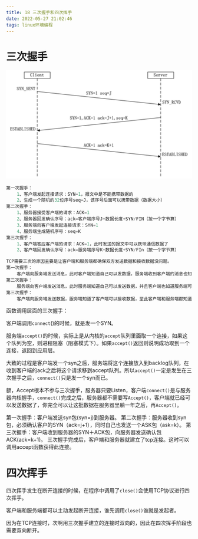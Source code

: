 ```yaml
---
title: 18 三次握手和四次挥手
date: 2022-05-27 21:02:46
tags: linux环境编程
---
```




# 三次握手





<img src="/images/image/TCP三次握手.png" style="zoom:60%;" />

```c
第一次握手：
    1、客户端发起连接请求：SYN=1，报文中是不能携带数据的
    2、生成一个随机的32位序号seq=J，该序号后面可以携带数据（数据大小）
第二次握手：
    1、服务器接受客户端的请求：ACK=1
    2、服务器回发确认序号：ack=客户端序号J+数据长度+SYN/FIN（按一个字节算）
    3、服务端向客户端发起连接请求：SYN=1
    4、服务端生成随机序号：seq=K
第三次握手：
    1、客户端答应客户端的请求：ACK=1，此时发送的报文中可以携带通信数据了
    2、客户端回发确认序号：ack=服务端序号K+数据长度+SYN/FIn（按一个字节算）
```

```c
TCP需要三次的原因主要是让客户端和服务端都确保双方发送数据和接收数据没问题。
第一次握手：
    客户端向服务端发送消息，此时客户端知道自己可以发数据，服务端收到客户端的消息也知道了客户端可以发数据，自己可以接收数据
第二次握手：
    服务端向客户端发送消息，此时服务端知道自己可以发送数据，并且客户端也知道服务端可以发送数据。不过服务端不知道客户端是否能够接收数据
第三次握手：
    客户端向服务端发送数据，服务端知道了客户端可以接收数据，至此客户端和服务端都知道了自己和对方都具备发送消息的和接收消息的能力。
```

函数调用层面的三次握手： 

客户端调用`connect`()的时候，就是发一个SYN。

服务端`accept()`的时候，实际上是从内核的`accept`队列里面取一个连接，如果这个队列为空，则进程阻塞（阻塞模式下）。如果`accept()`返回则说明成功取到一个连接，返回到应用层。

大致的过程是客户端发一个syn之后，服务端将这个连接放入到backlog队列，在收到客户端的ack之后将这个请求移到accept队列。所以`accept()`一定是发生在三次握手之后，`connect()`只是发一个syn而已。

额，Accept根本不参与三次握手，服务器只要Listen，客户端`connect()`是与服务器内核握手，`connect()`完成之后，服务器都不需要写`Accept()`，客户端就已经可以发送数据了，你完全可以让这批数据在服务器里躺一年之后，再`Accept()`。

第一次握手：客户端发送syn包(syn=j)到服务器。
第二次握手：服务器收到syn包，必须确认客户的SYN（ack=j+1），同时自己也发送一个ASK包（ask=k）。
第三次握手：客户端收到服务器的SYN＋ACK包，向服务器发送确认包ACK(ack=k+1)。
三次握手完成后，客户端和服务器就建立了tcp连接。这时可以调用accept函数获得此连接。

# 四次挥手

四次挥手发生在断开连接的时候，在程序中调用了`close()`会使用TCP协议进行四次挥手。

客户端和服务端都可以主动发起断开连接，谁先调用`close()`谁就是发起者。

因为在TCP连接时，次啊用三次握手建立的连接时双向的，因此在四次挥手阶段也需要双向断开。
